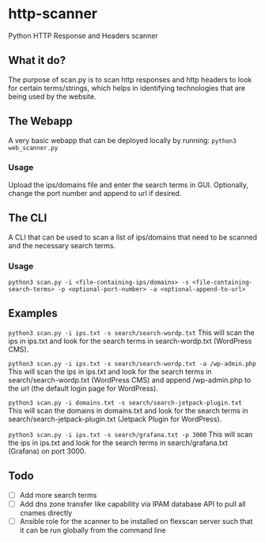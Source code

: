 # http-scanner
Python HTTP Response and Headers scanner

## What it do?
The purpose of scan.py is to scan http responses and http headers to look for certain terms/strings, which helps in identifying technologies that are being used by the website.

## The Webapp
A very basic webapp that can be deployed locally by running: `python3 web_scanner.py` 

### Usage
Upload the ips/domains file and enter the search terms in GUI. Optionally, change the port number and append to url if desired. 

## The CLI
A CLI that can be used to scan a list of ips/domains that need to be scanned and the necessary search terms.

### Usage
`python3 scan.py -i <file-containing-ips/domains> -s <file-containing-search-terms> -p <optional-port-number> -a <optional-append-to-url>`

## Examples

`python3 scan.py -i ips.txt -s search/search-wordp.txt`
This will scan the ips in ips.txt and look for the search terms in search-wordp.txt (WordPress CMS).

`python3 scan.py -i ips.txt -s search/search-wordp.txt -a /wp-admin.php`
This will scan the ips in ips.txt and look for the search terms in search/search-wordp.txt (WordPress CMS) and append /wp-admin.php to the url (the default login page for WordPress).

`python3 scan.py -i domains.txt -s search/search-jetpack-plugin.txt`
This will scan the domains in domains.txt and look for the search terms in search/search-jetpack-plugin.txt (Jetpack Plugin for WordPress).

`python3 scan.py -i ips.txt -s search/grafana.txt -p 3000`
This will scan the ips in ips.txt and look for the search terms in search/grafana.txt (Grafana) on port 3000.

## Todo

- [ ] Add more search terms
- [ ] Add dns zone transfer like capability via IPAM database API to pull all cnames directly
- [ ] Ansible role for the scanner to be installed on flexscan server such that it can be run globally from the command line
